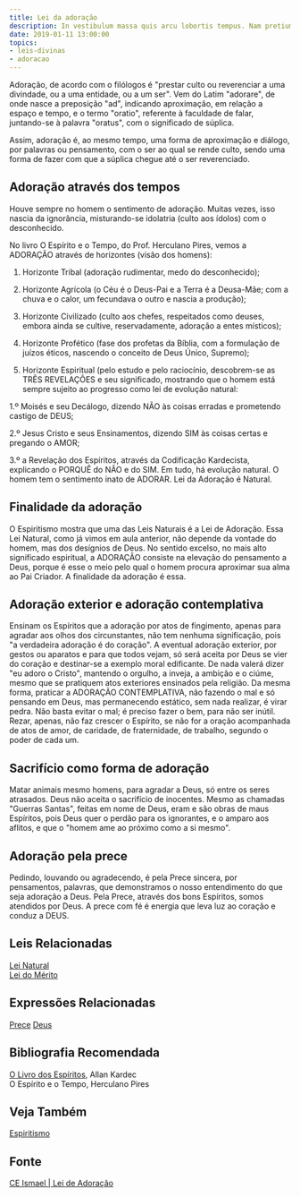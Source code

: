 ```yaml
---
title: Lei da adoração
description: In vestibulum massa quis arcu lobortis tempus. Nam pretium arcu in odio vulputate luctus.
date: 2019-01-11 13:00:00
topics: 
- leis-divinas
- adoracao
---
```


Adoração, de acordo com o filólogos é "prestar culto ou reverenciar a uma
divindade, ou a uma entidade, ou a um ser". Vem do Latim "adorare", de onde
nasce a preposição "ad", indicando aproximação, em relação a espaço e tempo, e o
termo "oratio", referente à faculdade de falar, juntando-se à palavra "oratus",
com o significado de súplica. 

Assim, adoração é, ao mesmo tempo, uma forma de aproximação e diálogo, por
palavras ou pensamento, com o ser ao qual se rende culto, sendo uma forma de
fazer com que a súplica chegue até o ser reverenciado.

## Adoração através dos tempos
Houve sempre no homem o sentimento de adoração. Muitas vezes, isso nascia da
ignorância, misturando-se idolatria (culto aos ídolos) com o desconhecido. 

No livro O Espírito e o Tempo, do Prof. Herculano Pires, vemos a ADORAÇÃO
através de horizontes (visão dos homens): 

1) Horizonte Tribal (adoração rudimentar, medo do desconhecido); 

2) Horizonte Agrícola (o Céu é o Deus-Pai e a Terra é a Deusa-Mãe; com a chuva e
o calor, um fecundava o outro e nascia a produção); 

3) Horizonte Civilizado
(culto aos chefes, respeitados como deuses, embora ainda se cultive,
reservadamente, adoração a entes místicos); 

4) Horizonte Profético (fase dos profetas da Bíblia, com a formulação de juízos
éticos, nascendo o conceito de Deus Único, Supremo); 

5) Horizonte Espiritual (pelo estudo e pelo raciocínio, descobrem-se as TRÊS
REVELAÇÕES e seu significado, mostrando que o homem está sempre sujeito ao
progresso como lei de evolução natural: 

1.º Moisés e seu Decálogo, dizendo NÃO às coisas erradas e prometendo castigo de
DEUS; 

2.º Jesus Cristo e seus Ensinamentos, dizendo SIM às coisas certas e
pregando o AMOR; 

3.º a Revelação dos Espíritos, através da Codificação Kardecista, explicando o
PORQUÊ do NÃO e do SIM. Em tudo, há evolução natural. O homem tem o sentimento
inato de ADORAR.  Lei da Adoração é Natural.

## Finalidade da adoração
O Espiritismo mostra que uma das Leis Naturais é a Lei de Adoração. Essa Lei
Natural, como já vimos em aula anterior, não depende da vontade do homem, mas
dos desígnios de Deus. No sentido excelso, no mais alto significado espiritual,
a ADORAÇÃO consiste na elevação do pensamento a Deus, porque é esse o meio pelo
qual o homem procura aproximar sua alma ao Pai Criador. A finalidade da adoração
é essa.

## Adoração exterior e adoração contemplativa
Ensinam os Espíritos que a adoração por atos de fingimento, apenas para agradar
aos olhos dos circunstantes, não tem nenhuma significação, pois "a verdadeira
adoração é do coração". A eventual adoração exterior, por gestos ou aparatos e
para que todos vejam, só será aceita por Deus se vier do coração e destinar-se a
exemplo moral edificante. De nada valerá dizer "eu adoro o Cristo", mantendo o
orgulho, a inveja, a ambição e o ciúme, mesmo que se pratiquem atos exteriores
ensinados pela religião. Da mesma forma, praticar a ADORAÇÃO CONTEMPLATIVA, não
fazendo o mal e só pensando em Deus, mas permanecendo estático, sem nada
realizar, é virar pedra. Não basta evitar o mal; é preciso fazer o bem, para não
ser inútil. Rezar, apenas, não faz crescer o Espírito, se não for a oração
acompanhada de atos de amor, de caridade, de fraternidade, de trabalho, segundo
o poder de cada um.

## Sacrifício como forma de adoração
Matar animais mesmo homens, para agradar a Deus, só entre os seres atrasados.
Deus não aceita o sacrifício de inocentes. Mesmo as chamadas "Guerras Santas",
feitas em nome de Deus, eram e são obras de maus Espíritos, pois Deus quer o
perdão para os ignorantes, e o amparo aos aflitos, e que o "homem ame ao próximo
como a si mesmo".

## Adoração pela prece
Pedindo, louvando ou agradecendo, é pela Prece sincera, por pensamentos,
palavras, que demonstramos o nosso entendimento do que seja adoração a Deus.
Pela Prece, através dos bons Espíritos, somos atendidos por Deus. A prece com fé
é energia que leva luz ao coração e conduz a DEUS.


## Leis Relacionadas
[Lei Natural](../natural)  
[Lei do Mérito](../merito)  

## Expressões Relacionadas
[Prece](/sobre/prece)
[Deus](/sobre/deus)

## Bibliografia Recomendada
[O Livro dos Espíritos](/livros/livro-dos-espiritos), Allan Kardec  
O Espírito e o Tempo, Herculano Pires

## Veja Também
[Espiritismo](/espiritismo)

## Fonte
[CE Ismael | Lei de Adoração](https://www.ceismael.com.br/download/apostila/apost1.htm#LEI%20DE%20ADORA%C3%87%C3%83O)


